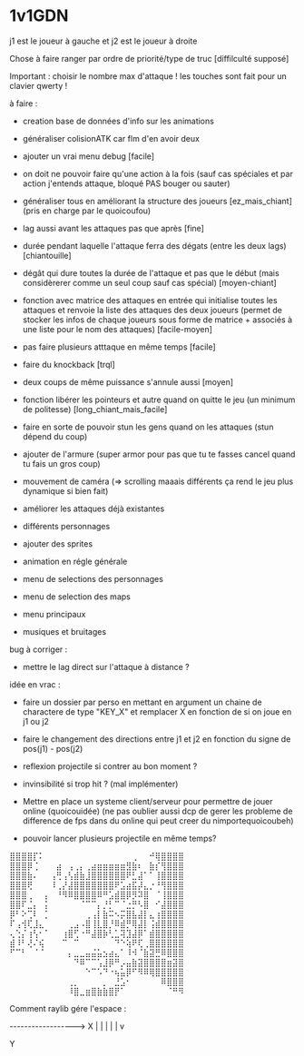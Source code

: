 ﻿# 1v1GDN
j1 est le joueur à gauche et j2 est le joueur à droite


Chose à faire ranger par ordre de priorité/type de truc [diffilculté supposé]

Important : choisir le nombre max d'attaque !
            les touches sont fait pour un clavier qwerty !

à faire : 


- creation base de données d'info sur les animations

- généraliser colisionATK car flm d'en avoir deux 
- ajouter un vrai menu debug [facile]
- on doit ne pouvoir faire qu'une action à la fois (sauf cas spéciales et par action j'entends attaque, bloqué PAS bouger ou sauter)
- généraliser tous en améliorant la structure des joueurs [ez_mais_chiant] (pris en charge par le quoicoufou)
- lag aussi avant les attaques pas que après [fine]
- durée pendant laquelle l'attaque ferra des dégats (entre les deux lags) [chiantouille]
- dégât qui dure toutes la durée de l'attaque et pas que le début (mais considèrerer comme un seul coup sauf cas spécial) [moyen-chiant]
- fonction avec matrice des attaques en entrée qui initialise toutes les attaques et renvoie la liste des attaques des deux joueurs (permet de stocker les infos de chaque joueurs sous forme de matrice + associés à une liste pour le nom des attaques) [facile-moyen]
- pas faire plusieurs atttaque en même temps [facile]

- faire du knockback [trql]
- deux coups de même puissance s'annule aussi [moyen]

- fonction libérer les pointeurs et autre quand on quitte le jeu (un minimum de politesse) [long_chiant_mais_facile]

- faire en sorte de pouvoir stun les gens quand on les attaques (stun dépend du coup)
- ajouter de l'armure (super armor pour pas que tu te fasses cancel quand tu fais un gros coup)
- mouvement de caméra (=> scrolling maaais différents ça rend le jeu plus dynamique si bien fait) 
- améliorer les attaques déjà existantes
- différents personnages
- ajouter des sprites
- animation  en régle générale
- menu de selections des personnages
- menu de selection des maps
- menu principaux 
- musiques et bruitages


bug à corriger : 

- mettre le lag direct sur l'attaque à distance ?

idée en vrac :

* faire un dossier par perso en mettant en argument un chaine de charactere de type "KEY_X" et remplacer X en fonction de si on joue en j1 ou j2
* faire le changement des directions entre j1 et j2 en fonction du signe de pos(j1) - pos(j2)

* reflexion projectile si contrer au bon moment ?

* invinsibilité si trop hit ? (mal implémenter)

* Mettre en place un systeme client/serveur pour permettre de jouer online (quoicouidée) (ne pas oublier aussi dcp de gerer les probleme de difference de fps dans du online qui peut creer du nimportequoicoubeh)

* pouvoir lancer plusieurs projectile en même temps?

⣿⣿⣿⣿⡏⠅⠀⠀⠀⠀⠀⠀⠀⠀⠀⠀⠀⠀⠀⠀⠀⢀⠀⠀⠚⢿⣿⣿⣿⣿
⣿⣿⣿⡿⢈⠀⠀⠀⣴⠀⢠⢀⡄⢀⣴⣶⣶⣶⣶⣶⣻⣷⠆⠀⣷⡎⢻⣿⣿⣿
⣿⣿⣿⣷⠄⠀⠀⢠⢛⢠⢣⣾⣷⣸⣿⣿⣿⣿⣿⣿⠟⣃⣼⠁⠁⢸⣿⣿⣿⣿
⣿⣿⣿⢟⠀⠀⠀⠸⢀⡜⣼⣿⣿⣿⣿⣿⣿⣿⠟⣡⣴⣯⡼⣄⡐⠘⢻⣿⣿⣿
⣿⣿⣿⢀⠀⠀⡄⠀⠘⠻⠿⣿⣿⣿⣿⠿⠛⣡⣾⣿⡿⡻⠽⣿⠀⠈⢸⣿⣿⣿
⣿⣿⠏⣈⡄⠀⡅⠀⠀⠀⠀⠀⠈⠉⠉⡄⡘⡃⠉⠈⣐⡛⠣⣿⠀⠊⣼⣿⣿⣿
⡿⠃⠕⢉⠇⠀⡁⠀⠀⠀⠀⠀⠀⢀⢠⡇⣷⠭⠢⡭⣿⣧⣼⡇⣄⢰⣿⣿⣿⣿
⠏⢠⢺⢏⣸⣄⠀⠀⠀⠀⢀⣠⠠⣿⢸⣇⣿⡘⠿⣾⡛⢿⣼⡇⢨⣾⣿⣿⣿⣿
⢄⢑⡌⢰⢣⠂⠁⠀⠀⢰⣿⢋⠐⠛⣼⣿⡷⢃⣁⢽⣹⣼⡿⠁⣾⣿⣿⣿⣿⣿
⣾⠸⠃⢜⠌⢮⠀⠀⠀⠉⠀⠉⠀⠀⠀⠀⠀⠀⠙⠑⢵⠟⢏⢀⣿⣿⣿⣿⣿⣿
⠋⠉⠃⠀⠈⠈⠀⠀⠀⠀⡄⣀⣀⣤⣬⣥⣢⣴⣄⠁⠸⠺⠈⣷⣽⣛⠿⣿⣿⣿
⠀⠀⠀⠀⠀⠀⠀⠀⠀⠀⠀⠙⠿⠉⠉⢡⣸⡿⠛⡠⣤⣷⣽⣿⣿⣿⣿⣶⣽⣿
⠀⠀⠀⠀⠀⠀⠀⠀⠀⠀⠀⠀⠀⠑⠉⠡⠙⠐⢦⣥⡿⠋⠻⠿⢿⣿⣿⣿⣿⣿
⠀⠀⠀⠀⠀⠀⠀⠀⠀⠀⢀⡀⠀⠀⠀⠀⡀⠀⣘⣡⠂⠀⠀⠀⠀⠀⠿⣿⣿⣿
⠀⠀⠀⠀⠀⠀⠀⠀⠀⠀⠸⣿⣀⣶⣿⣷⣷⣿⡟⠁⠀⠀⠀⠀⠀⠀⠀⠈⠛⠻


Comment raylib gére l'espace :

------------------> X
|
|
|
|
|
v

Y
